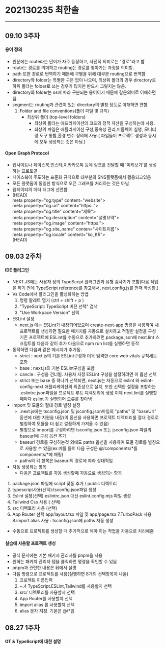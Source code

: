 # 202130235 최한솔
<hr>  

## 09.10 3주차
#### 용어 정의  
- 원문에는 route라는 단어가 자주 등장하고, 사전적 의미로는 "경로"라고 함  
- route는 경로를 의미하고 routing는 경로를 찾아가는 과정을 의미함.  
- path 또한 경로로 번역하기 때문에 구별을 위해 대부분 routing으로 번역함  
- directory와 folder는 특별한 구분 없이 나오며, 최상위 폴더의 경우 directory로 하위 폴더는 folder로 쓰는 경우가 많지만 반드시 그렇지는 않음.  
- directory와 folder는 os에 따라 구분되는 용어이기 때문에 같은의미로 이해하면 됨.  
- segment는 routing과 관련이 있는 directory의 별칭 정도로 이해하면 편함  
    1. Folder and file conventions(폴더 파일 및 규칙)  
        - 최상위 폴더 (top-level folders)  
            - 최상위 폴더는 애프리케이션의 코드와 정적 자산을 구성하는데 사용.  
            - 최상위 파일은 애플리케이션 구성,종속성 관리,미들웨어 실행, 모니터링 도구 통합,환경 변수 정의에 사용.( 파일들이 프로젝트 생성과 동시에 모두 생성되는 것은 아님.)  
#### Open Graph Protocol  
- 웹사이트나 페이스북,인스타,X,카카오톡 등에 링크를 전달할 때 '미리보기'를 생성하는 프로토콜  
- 페이스북이 주도하는 표준화 규칙으로 대부분의 SNS플랫폼에서 활용되고있음  
- 모든 플랫폼이 동일한 방식으로 오픈 그래프를 처리하는 것은 아님  
- 웹페이티의 메타 태그에 선언함    
- (HEAD)  <BR>
    meta property="og.type" content="website"><BR>
    meta property="og.url" content="https.."><BR>
    meta property="og.title" content="제목"><BR>
    meta property="og.description" content="설명요약"><BR>
    meta property="og.image" content="https."><BR>
    meta property="og.site_name" conten="사이트이름"><BR>
    meta property="og.locale" content="ko_KR">
    <BR>(HEAD)

## 09.03 2주차
#### IDE 플러그인   
- NEXT.JS에는 사용자 정의 TypeScript 플러그인과 유형 검사기가 포함(다음 작업을 하기 전에 TypeScript reference를 참고해서, next.config.js를 먼저 작성함.) 
- Vs Code에서 플러그인을 활성화하는 방법  
  1. 명령 팔레트 열기 (ctrl + shift + p )  
  2. "TypeScript: TypeScript 버전 선택" 검색  
  3. "Use Workpace Version" 선택  
- ESLint 설정  
    - next.js 에는 ESLint가 내장되어있으며
create-next-app 명령을 사용하여 새 프로젝트를 생성하면 필요한 패키지를 자동으로 설치하고 적절한 설정을 구성
기존 프로젝트에 ESLint를 수동으로 추가하려면 package.json에 next.lint 스크립트를 다음과 같이 추가
다음으로 npm run list를 실행하면 동작  
- 동작하면 다음과 같은 메시지가 추가됨.   
    - strict : next.js의 기본 ESLint구성과 더욱 엄격한 core web vitals 규칙세트 포함
    - base : next.js의 기본 ESLint구성을 포함
    - cancle : 구성을 건너뜀. 사용자 지정 ESLint 구성을 설정하려면 이 옵션 선택
    - strict 또는 base 중 하나가 선택되면, next.js는 자동으로 eslint 와 eslint-config-next 애플리케이션의 의존성으로 설치, 또한 선택한 설정을 포함하는 .eslintrc.json파일을 프로젝트 루트 디렉토리에 생성.이제 next.lint를 실행할 때마다 eslint 가 실행되어 오류를 찾아냄  
- import 및 모듈의 절대 경로 별칭 설정  
    - .next.js에는 tsconfig.json 및 jsconfig.json파일의 "paths" 및 "baseUrl" 옵션에 대한 지원을 내장(이 옵션을 사용하면 프로젝트 디렉터리를 절대 경로로 별칭하여 모듈을 더 쉽고 깔끔하게 가져올 수 있음)  
    - 별칭으로 import를 구성하려면 tsconfig.json 또는 jsconfig.json 파일의 baseurl에 구성 옵션 추가  
    - baseurl 경로를 구성하는것 외에도 paths 옵션을 사용하여 모듈 경로를 별칭으로 사용할 수 있음(ex:예를 들어 다음 구성은 @/components/*를 components/*에 매핑)
    - paths의 각 항목은 baseurl의 경로에 따라 상대적임  
- 자동 생성되는 항목
    - 다음은 프로젝트를 자동 생성할때 자동으로 생성되는 항목
1. package.json 파일에 script 잦동 추가 / public 디렉토리
2. typescript사용(선택):tsconfig.json파일 생성
3. Eslint 설정(선택) eslintrc.json 대신 eslint.config.mjs 파일 생성
4. Tailwind Css 사용 ( 선택)
5. src 디렉토리 사용 (선택)
6. App Router 선택 app/layout.tsx 파일 및 app/page.tsx
7.TurboPack 사용
8.import alias 사용 : tsconfig.json에 paths 자동 생성
- 수동으로 프로젝트를 생성할 때 추가적으로 해야 하는 작업을 자동으로 처리해줌
#### 실습에 사용할 프로젝트 생성  
- 공식 문서에는 기본 패키지 관리자를 pnpm을 사용  
- 원하는 패키지 관리자 탭을 클릭하면 명령을 확인할 수 있음  
- pnpm과 관련한 내용은 뒤에서 설명  
- 다음 명령으로 프로젝트를 사용(실행하면 8개의 선택항목이 나옴)  
    1. 프로젝트 이름입력
    2. ~.4 TypeScript.ESLint,Tailwind를 사용할지 선택 
    5. src/ 디렉토리를 사용할지 선택  
    6. App Router를 사용할지 선택  
    7. import alias 를 사용할지 선택  
    8. alias 문자 지정. 기본은 @/*임    
    
## 08.27 1주차  
#### OT & TypeScript에 대한 설명  











